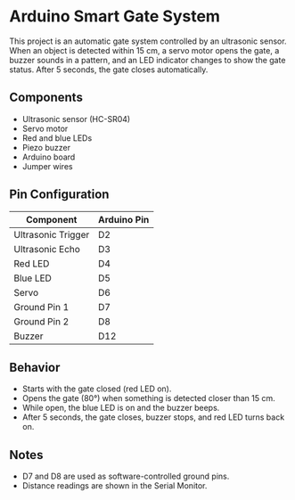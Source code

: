 # Arduino Smart Gate System

This project is an automatic gate system controlled by an ultrasonic sensor. When an object is detected within 15 cm, a servo motor opens the gate, a buzzer sounds in a pattern, and an LED indicator changes to show the gate status. After 5 seconds, the gate closes automatically.

## Components

- Ultrasonic sensor (HC-SR04)
- Servo motor
- Red and blue LEDs
- Piezo buzzer
- Arduino board
- Jumper wires

## Pin Configuration

| Component         | Arduino Pin |
|------------------|-------------|
| Ultrasonic Trigger | D2        |
| Ultrasonic Echo    | D3        |
| Red LED            | D4        |
| Blue LED           | D5        |
| Servo              | D6        |
| Ground Pin 1       | D7        |
| Ground Pin 2       | D8        |
| Buzzer             | D12       |

## Behavior

- Starts with the gate closed (red LED on).
- Opens the gate (80°) when something is detected closer than 15 cm.
- While open, the blue LED is on and the buzzer beeps.
- After 5 seconds, the gate closes, buzzer stops, and red LED turns back on.

## Notes

- D7 and D8 are used as software-controlled ground pins.
- Distance readings are shown in the Serial Monitor.
